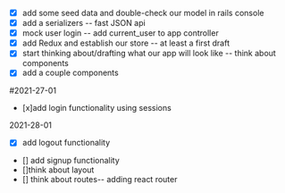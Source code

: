- [x] add some seed data and double-check our model in  rails console
- [x] add a serializers  -- fast JSON api 
- [x] mock user login -- add current_user to app controller 
- [x] add Redux and establish our store -- at least a first draft 
- [x] start thinking about/drafting what our app will look like -- think about components 
- [x] add a couple components

#2021-27-01

- [x]add login functionality using sessions 

2021-28-01
- [x] add logout functionality 
- [] add signup functionality 
- []think about layout 
- [] think about routes-- adding react router 